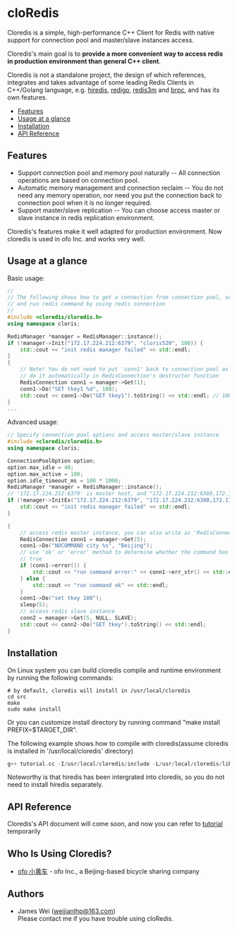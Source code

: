 cloRedis
=====

Cloredis is a simple, high-performance C++ Client for Redis with native support for connection pool and master/slave instances access. 

Cloredis's main goal is to <strong>provide a more convenient way to access redis in production environment than general C++ client</strong>.

Cloredis is not a standalone project, the design of which references, integrates and takes advantage of some leading Redis Clients in C++/Golang language, e.g. [hiredis](https://github.com/redis/hiredis.git), [redigo](https://github.com/gomodule/redigo.git), [redis3m](https://github.com/luca3m/redis3m.git) and [brpc](https://github.com/brpc/brpc.git), and has its own features.

* [Features](#features)
* [Usage at a glance](#usage)
* [Installation](#installation)
* [API Reference](#reference)
## Features<div id="features"></div>

* Support connection pool and memory pool naturally -- All connection operations are based on connection pool.
* Automatic memory management and connection reclaim -- You do not need any memory operation, nor need you put the connection back to connection pool when it is no longer required.  
* Support master/slave replication -- You can choose access master or slave instance in redis replication environment.

Cloredis's features make it well adapted for production environment. Now cloredis is used in ofo Inc. and works very well.

## Usage at a glance<div id="usage"></div>

Basic usage:
``` C++
//
// The following shows how to get a connection from connection pool, select specific db 
// and run redis command by using redis connection
//
#include <cloredis/cloredis.h>
using namespace cloris;

RedisManager *manager = RedisManager::instance();
if (!manager->Init("172.17.224.212:6379", "cloris520", 100)) {
    std::cout << "init redis manager failed" << std::endl;
}
{
    // Note! You do not need to put 'conn1' back to connection pool as cloredis will 
    // do it automatically in RedisConnection's destructor function
    RedisConnection conn1 = manager->Get(1); 
    conn1->Do("SET tkey1 %d", 100);
    std::cout << conn1->Do("GET tkey1").toString() << std::endl; // 100
}
...
```
Advanced usage:
```C++
// Specify connection pool options and access master/slave instance
#include <cloredis/cloredis.h>
using namespace cloris;

ConnectionPoolOption option;
option.max_idle = 40;
option.max_active = 100;
option.idle_timeout_ms = 180 * 1000;   
RedisManager *manager = RedisManager::instance();
// '172.17.224.212:6379' is master host, and "172.17.224.212:6380,172.17.224.212:6381" is two slave hosts
if (!manager->InitEx("172.17.224.212:6379", "172.17.224.212:6380,172.17.224.212:6381", "cloris520", 100, &option)) {
    std::cout << "init redis manager failed" << std::endl;
}

{
    // access redis master instance, you can also write as 'RedisConnection conn1 = manager->Get(5, NULL, MASTER)'
    RedisConnection conn1 = manager->Get(5);
    conn1->Do("NOCOMMAND city %s", "Beijing");
    // use 'ok' or 'error' method to determine whether the command has run success
    // true
    if (conn1->error()) {
        std::cout << "run command error:" << conn1->err_str() << std::endl;
    } else {
        std::cout << "run command ok" << std::endl;
    }
    conn1->Do("set tkey 100");
    sleep(5);
    // access redis slave instance
    conn2 = manager->Get(5, NULL, SLAVE);
    std::cout << conn2->Do("GET tkey").toString() << std::endl;
}
```

## Installation<div id="installation"></div>
On Linux system you can build cloredis compile and runtime environment by running the following commands:
``` shell
# by default, cloredis will install in /usr/local/cloredis
cd src
make
sudo make install
```
Or you can customize install directory by running command "make install PREFIX=$TARGET_DIR".  

The following example shows how to compile with cloredis(assume cloredis is installed in '/usr/local/cloredis' directory)
```C++
g++ tutorial.cc -I/usr/local/cloredis/include -L/usr/local/cloredis/lib/ -lcloredis -o main  -std=c++11 -Wl,-rpath=/usr/local/cloredis/lib
```

Noteworthy is that hiredis has been intergrated into cloredis, so you do not need to install hiredis separately.

## API Reference<div id="reference"></div> 

Cloredis's API document will come soon, and now you can refer to [tutorial](https://github.com/shpilu/cloRedis/blob/master/src/example/tutorial.cc) temporarily

## Who Is Using Cloredis?

* [ofo 小黄车](http://www.ofo.so/#/) - ofo Inc., a Beijing-based bicycle sharing company

## Authors

* James Wei (weijianlhp@163.com)   
Please contact me if you have trouble using cloRedis.
